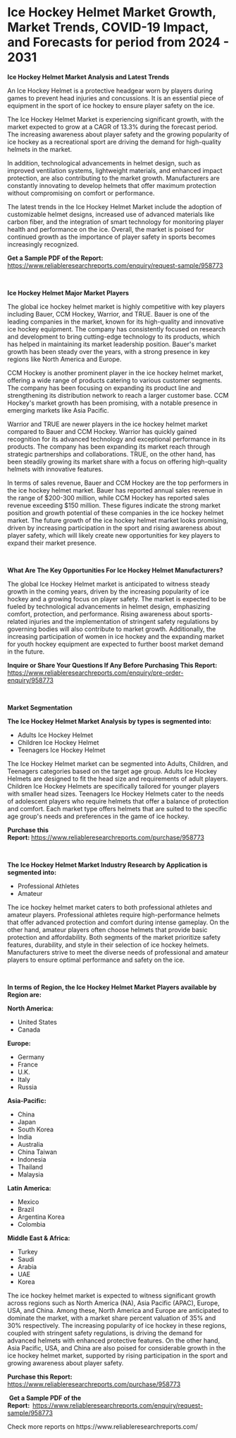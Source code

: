 <p><h1>Ice Hockey Helmet Market Growth, Market Trends, COVID-19 Impact, and Forecasts for period from 2024 - 2031</h1></p><p><strong>Ice Hockey Helmet Market Analysis and Latest Trends</strong></p>
<p><p>An Ice Hockey Helmet is a protective headgear worn by players during games to prevent head injuries and concussions. It is an essential piece of equipment in the sport of ice hockey to ensure player safety on the ice.</p><p>The Ice Hockey Helmet Market is experiencing significant growth, with the market expected to grow at a CAGR of 13.3% during the forecast period. The increasing awareness about player safety and the growing popularity of ice hockey as a recreational sport are driving the demand for high-quality helmets in the market.</p><p>In addition, technological advancements in helmet design, such as improved ventilation systems, lightweight materials, and enhanced impact protection, are also contributing to the market growth. Manufacturers are constantly innovating to develop helmets that offer maximum protection without compromising on comfort or performance.</p><p>The latest trends in the Ice Hockey Helmet Market include the adoption of customizable helmet designs, increased use of advanced materials like carbon fiber, and the integration of smart technology for monitoring player health and performance on the ice. Overall, the market is poised for continued growth as the importance of player safety in sports becomes increasingly recognized.</p></p>
<p><strong>Get a Sample PDF of the Report:&nbsp;</strong> <a href="https://www.reliableresearchreports.com/enquiry/request-sample/958773">https://www.reliableresearchreports.com/enquiry/request-sample/958773</a></p>
<p>&nbsp;</p>
<p><strong>Ice Hockey Helmet Major Market Players</strong></p>
<p><p>The global ice hockey helmet market is highly competitive with key players including Bauer, CCM Hockey, Warrior, and TRUE. Bauer is one of the leading companies in the market, known for its high-quality and innovative ice hockey equipment. The company has consistently focused on research and development to bring cutting-edge technology to its products, which has helped in maintaining its market leadership position. Bauer's market growth has been steady over the years, with a strong presence in key regions like North America and Europe.</p><p>CCM Hockey is another prominent player in the ice hockey helmet market, offering a wide range of products catering to various customer segments. The company has been focusing on expanding its product line and strengthening its distribution network to reach a larger customer base. CCM Hockey's market growth has been promising, with a notable presence in emerging markets like Asia Pacific.</p><p>Warrior and TRUE are newer players in the ice hockey helmet market compared to Bauer and CCM Hockey. Warrior has quickly gained recognition for its advanced technology and exceptional performance in its products. The company has been expanding its market reach through strategic partnerships and collaborations. TRUE, on the other hand, has been steadily growing its market share with a focus on offering high-quality helmets with innovative features.</p><p>In terms of sales revenue, Bauer and CCM Hockey are the top performers in the ice hockey helmet market. Bauer has reported annual sales revenue in the range of $200-300 million, while CCM Hockey has reported sales revenue exceeding $150 million. These figures indicate the strong market position and growth potential of these companies in the ice hockey helmet market. The future growth of the ice hockey helmet market looks promising, driven by increasing participation in the sport and rising awareness about player safety, which will likely create new opportunities for key players to expand their market presence.</p></p>
<p>&nbsp;</p>
<p><strong>What Are The Key Opportunities For Ice Hockey Helmet Manufacturers?</strong></p>
<p><p>The global Ice Hockey Helmet market is anticipated to witness steady growth in the coming years, driven by the increasing popularity of ice hockey and a growing focus on player safety. The market is expected to be fueled by technological advancements in helmet design, emphasizing comfort, protection, and performance. Rising awareness about sports-related injuries and the implementation of stringent safety regulations by governing bodies will also contribute to market growth. Additionally, the increasing participation of women in ice hockey and the expanding market for youth hockey equipment are expected to further boost market demand in the future.</p></p>
<p><strong>Inquire or Share Your Questions If Any Before Purchasing This Report:</strong> <a href="https://www.reliableresearchreports.com/enquiry/pre-order-enquiry/958773">https://www.reliableresearchreports.com/enquiry/pre-order-enquiry/958773</a></p>
<p>&nbsp;</p>
<p><strong>Market Segmentation</strong></p>
<p><strong>The Ice Hockey Helmet Market Analysis by types is segmented into:</strong></p>
<p><ul><li>Adults Ice Hockey Helmet</li><li>Children Ice Hockey Helmet</li><li>Teenagers Ice Hockey Helmet</li></ul></p>
<p><p>The Ice Hockey Helmet market can be segmented into Adults, Children, and Teenagers categories based on the target age group. Adults Ice Hockey Helmets are designed to fit the head size and requirements of adult players. Children Ice Hockey Helmets are specifically tailored for younger players with smaller head sizes. Teenagers Ice Hockey Helmets cater to the needs of adolescent players who require helmets that offer a balance of protection and comfort. Each market type offers helmets that are suited to the specific age group's needs and preferences in the game of ice hockey.</p></p>
<p><strong>Purchase this Report:&nbsp;</strong><a href="https://www.reliableresearchreports.com/purchase/958773">https://www.reliableresearchreports.com/purchase/958773</a></p>
<p>&nbsp;</p>
<p><strong>The Ice Hockey Helmet Market Industry Research by Application is segmented into:</strong></p>
<p><ul><li>Professional Athletes</li><li>Amateur</li></ul></p>
<p><p>The ice hockey helmet market caters to both professional athletes and amateur players. Professional athletes require high-performance helmets that offer advanced protection and comfort during intense gameplay. On the other hand, amateur players often choose helmets that provide basic protection and affordability. Both segments of the market prioritize safety features, durability, and style in their selection of ice hockey helmets. Manufacturers strive to meet the diverse needs of professional and amateur players to ensure optimal performance and safety on the ice.</p></p>
<p>&nbsp;</p>
<p><strong>In terms of Region, the Ice Hockey Helmet Market Players available by Region are:</strong></p>
<p>
    <p> <strong> North America: </strong>
        <ul>
            <li>United States</li>
            <li>Canada</li>
        </ul>
        </p> 
    <p> <strong> Europe: </strong>
        <ul>
            <li>Germany</li>
            <li>France</li>
            <li>U.K.</li>
            <li>Italy</li>
            <li>Russia</li>
        </ul>
        </p> 
    <p> <strong> Asia-Pacific: </strong>
        <ul>
            <li>China</li>
            <li>Japan</li>
            <li>South Korea</li>
            <li>India</li>
            <li>Australia</li>
            <li>China Taiwan</li>
            <li>Indonesia</li>
            <li>Thailand</li>
            <li>Malaysia</li>
        </ul>
        </p> 
    <p> <strong> Latin America: </strong>
        <ul>
            <li>Mexico</li>
            <li>Brazil</li>
            <li>Argentina Korea</li>
            <li>Colombia</li>
        </ul>
        </p> 
    <p> <strong> Middle East & Africa: </strong>
        <ul>
            <li>Turkey</li>
            <li>Saudi</li>
            <li>Arabia</li>
            <li>UAE</li>
            <li>Korea</li>
        </ul>
    </p>
    </p>
<p><p>The ice hockey helmet market is expected to witness significant growth across regions such as North America (NA), Asia Pacific (APAC), Europe, USA, and China. Among these, North America and Europe are anticipated to dominate the market, with a market share percent valuation of 35% and 30% respectively. The increasing popularity of ice hockey in these regions, coupled with stringent safety regulations, is driving the demand for advanced helmets with enhanced protective features. On the other hand, Asia Pacific, USA, and China are also poised for considerable growth in the ice hockey helmet market, supported by rising participation in the sport and growing awareness about player safety.</p></p>
<p><strong>Purchase this Report: </strong><a href="https://www.reliableresearchreports.com/purchase/958773">https://www.reliableresearchreports.com/purchase/958773</a></p>
<p>&nbsp;<strong>Get a Sample PDF of the Report:&nbsp;&nbsp;</strong><a href="https://www.reliableresearchreports.com/enquiry/request-sample/958773">https://www.reliableresearchreports.com/enquiry/request-sample/958773</a></p>
<p><strong></strong></p>
<p>Check more reports on https://www.reliableresearchreports.com/</p>